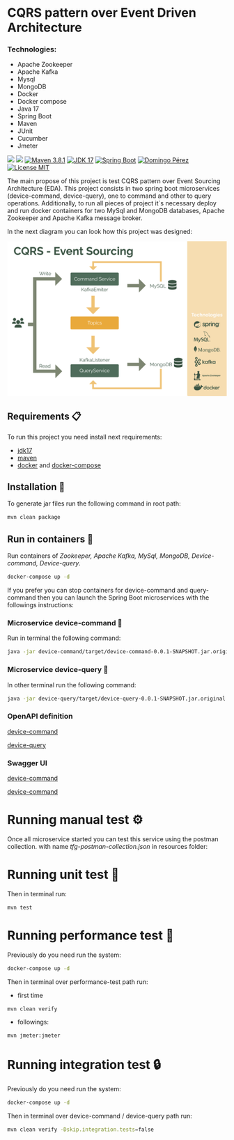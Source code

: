 
# CQRS pattern over Event Driven Architecture

### Technologies: 
- Apache Zookeeper 
- Apache Kafka
- Mysql 
- MongoDB
- Docker
- Docker compose
- Java 17
- Spring Boot
- Maven
- JUnit
- Cucumber
- Jmeter

![](https://img.shields.io/badge/build-passing-brightgreen)
![](https://img.shields.io/badge/test-passed-brightgreen)
[![Maven 3.8.1](https://img.shields.io/badge/maven-3.8.1-brightgreen)](https://maven.apache.org/docs/3.8.1/release-notes.html)
[![JDK 17](https://img.shields.io/badge/jdk-17-brightgreen)](https://docs.aws.amazon.com/corretto/latest/corretto-11-ug/downloads-list.html)
[![Spring Boot](https://img.shields.io/badge/spring%20boot-2.7.6-brightgreen)](https://docs.spring.io/spring-boot/docs/2.7.6/)
[![Domingo Pérez](https://img.shields.io/badge/autor-Domingo%20P%C3%A9rez-informational)](https://github.com/p4pupro)
[![License MIT](https://img.shields.io/badge/license-MIT-yellow.svg)](https://opensource.org/licenses/MIT)

The main propose of this project is test CQRS pattern over Event Sourcing Architecture (EDA). 
This project consists in two spring boot microservices (device-command, device-query), 
one to command and other to query operations. 
Additionally, to run all pieces of project it´s necessary deploy and run docker containers for two MySql and MongoDB databases, 
Apache Zookeeper and Apache Kafka message broker.

In the next diagram you can look how this project was designed:

![diagram](./resources/diagram.svg)

## Requirements 📋
To run this project you need install next requirements:
- [jdk17](https://docs.aws.amazon.com/corretto/latest/corretto-17-ug/downloads-list.html)
- [maven](https://maven.apache.org/docs/3.8.1/release-notes.html)
- [docker](https://www.docker.com/) and [docker-compose](https://docs.docker.com/compose/)

## Installation 🔧
To generate jar files run the following command in root path:

```bash
mvn clean package
```

## Run in containers 🐳
Run containers of *Zookeeper, Apache Kafka, MySql, MongoDB, Device-command, Device-query*.

```bash
docker-compose up -d
```

If you prefer you can stop containers for device-command and query-command then you can launch the Spring Boot microservices with the followings instructions:

### Microservice device-command 🚀
Run in terminal the following command:

```bash
java -jar device-command/target/device-command-0.0.1-SNAPSHOT.jar.original
```

### Microservice device-query 🚀
In other terminal run the following command:

```bash
java -jar device-query/target/device-query-0.0.1-SNAPSHOT.jar.original
```

### OpenAPI definition 
[device-command](http://localhost:8081/v3/api-docs/) 

[device-query](http://localhost:8082/v3/api-docs/)


### Swagger UI
[device-command](http://localhost:8081/swagger-ui/index.html)

[device-command](http://localhost:8082/swagger-ui/index.html)


# Running manual test ⚙️
Once all microservice started you can test this service using the postman collection. 
with name *tfg-postman-collection.json* in resources folder:


# Running unit test 🧪
Then in terminal run:
```bash
mvn test
```

# Running performance test 🎯
Previously do you need run the system:
```bash
docker-compose up -d
```
Then in terminal over performance-test path run:
- first time
```bash
mvn clean verify
```
- followings:
```bash
mvn jmeter:jmeter
```

# Running integration test 🔒
Previously do you need run the system:
```bash
docker-compose up -d
```
Then in terminal over device-command / device-query path run:
```bash
mvn clean verify -Dskip.integration.tests=false
```

